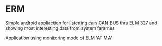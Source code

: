 # ERM
Simple android appliaction for listening cars CAN BUS thru ELM 327 and showing most interesting data from system farames

Application using monitoring mode of ELM 'AT MA'
